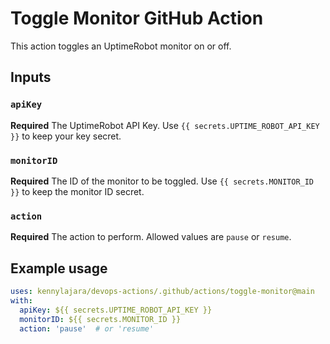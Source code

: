 # Toggle Monitor GitHub Action

This action toggles an UptimeRobot monitor on or off.

## Inputs

### `apiKey`

**Required** The UptimeRobot API Key. Use `{{ secrets.UPTIME_ROBOT_API_KEY }}` to keep your key secret.

### `monitorID`

**Required** The ID of the monitor to be toggled. Use `{{ secrets.MONITOR_ID }}` to keep the monitor ID secret.

### `action`

**Required** The action to perform. Allowed values are `pause` or `resume`.

## Example usage

```yaml
uses: kennylajara/devops-actions/.github/actions/toggle-monitor@main
with:
  apiKey: ${{ secrets.UPTIME_ROBOT_API_KEY }}
  monitorID: ${{ secrets.MONITOR_ID }}
  action: 'pause'  # or 'resume'
```
